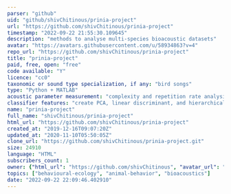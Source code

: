 ```yaml
---
parser: "github"
uid: "github/shivChitinous/prinia-project"
url: "https://github.com/shivChitinous/prinia-project"
timestamp: "2022-09-22 21:55:30.109645"
description: "methods to analyse multi-species bioacoustic datasets"
avatar: "https://avatars.githubusercontent.com/u/58934863?v=4"
repo_url: "https://github.com/shivChitinous/prinia-project"
title: "prinia-project"
paid, free, open: "free"
code available: "Y"
licence: "cc0"
taxonomic or sound type specialization, if any: "bird songs"
type: "Python + MATLAB"
acoustic parameter measurement: "complexity and repetition rate analysis for bird songs"
classifier features: "create PCA, linear discriminant, and hierarchical clustering classifiers to classify song notes"
name: "prinia-project"
full_name: "shivChitinous/prinia-project"
html_url: "https://github.com/shivChitinous/prinia-project"
created_at: "2019-12-16T09:07:20Z"
updated_at: "2020-11-10T05:50:05Z"
clone_url: "https://github.com/shivChitinous/prinia-project.git"
size: 24910
language: "HTML"
subscribers_count: 1
owner: {"html_url": "https://github.com/shivChitinous", "avatar_url": "https://avatars.githubusercontent.com/u/58934863?v=4", "login": "shivChitinous", "type": "User"}
topics: ["behavioural-ecology", "animal-behavior", "bioacoustics"]
date: "2022-09-22 22:09:46.402910"
---
```

